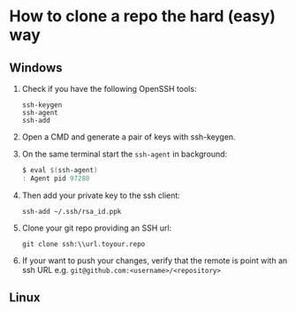 # How to clone a repo the hard (easy) way
## Windows
1. Check if you have the following OpenSSH tools:
    ```
    ssh-keygen
    ssh-agent
    ssh-add
    ```
2. Open a CMD and generate a pair of keys with ssh-keygen.
3. On the same terminal start the `ssh-agent` in background:
    ```powershell
    $ eval $(ssh-agent)
    : Agent pid 97280
    ```
    
4. Then add your private key to the ssh client:
    ```
    ssh-add ~/.ssh/rsa_id.ppk
    ```
5. Clone your git repo providing an SSH url:
   ```
   git clone ssh:\\url.toyour.repo
   ```
6. If your want to push your changes, verify that the remote is point with an ssh URL e.g. `git@github.com:<username>/<repository>`

## Linux
